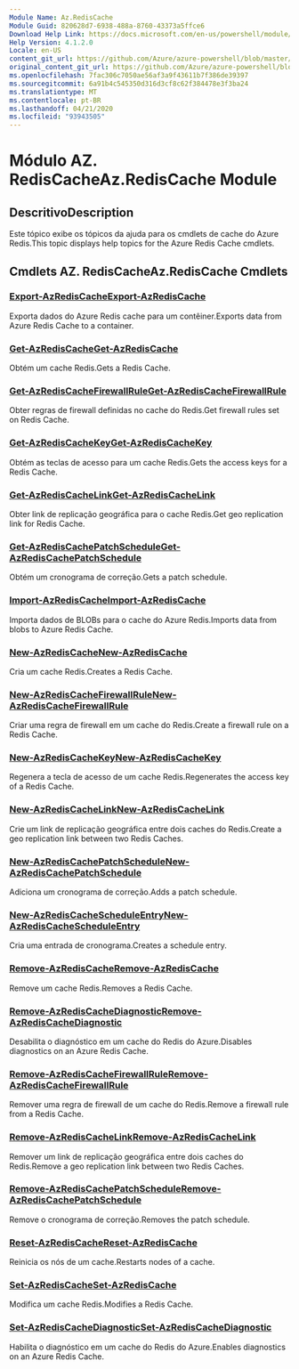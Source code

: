 ```yaml
---
Module Name: Az.RedisCache
Module Guid: 820628d7-6938-488a-8760-43373a5ffce6
Download Help Link: https://docs.microsoft.com/en-us/powershell/module/az.rediscache
Help Version: 4.1.2.0
Locale: en-US
content_git_url: https://github.com/Azure/azure-powershell/blob/master/src/RedisCache/RedisCache/help/Az.RedisCache.md
original_content_git_url: https://github.com/Azure/azure-powershell/blob/master/src/RedisCache/RedisCache/help/Az.RedisCache.md
ms.openlocfilehash: 7fac306c7050ae56af3a9f43611b7f386de39397
ms.sourcegitcommit: 6a91b4c545350d316d3cf8c62f384478e3f3ba24
ms.translationtype: MT
ms.contentlocale: pt-BR
ms.lasthandoff: 04/21/2020
ms.locfileid: "93943505"
---
```

# <span data-ttu-id="71116-101">Módulo AZ. RedisCache</span><span class="sxs-lookup"><span data-stu-id="71116-101">Az.RedisCache Module</span></span>
## <span data-ttu-id="71116-102">Descritivo</span><span class="sxs-lookup"><span data-stu-id="71116-102">Description</span></span>
<span data-ttu-id="71116-103">Este tópico exibe os tópicos da ajuda para os cmdlets de cache do Azure Redis.</span><span class="sxs-lookup"><span data-stu-id="71116-103">This topic displays help topics for the Azure Redis Cache cmdlets.</span></span>

## <span data-ttu-id="71116-104">Cmdlets AZ. RedisCache</span><span class="sxs-lookup"><span data-stu-id="71116-104">Az.RedisCache Cmdlets</span></span>
### [<span data-ttu-id="71116-105">Export-AzRedisCache</span><span class="sxs-lookup"><span data-stu-id="71116-105">Export-AzRedisCache</span></span>](Export-AzRedisCache.md)
<span data-ttu-id="71116-106">Exporta dados do Azure Redis cache para um contêiner.</span><span class="sxs-lookup"><span data-stu-id="71116-106">Exports data from Azure Redis Cache to a container.</span></span>

### [<span data-ttu-id="71116-107">Get-AzRedisCache</span><span class="sxs-lookup"><span data-stu-id="71116-107">Get-AzRedisCache</span></span>](Get-AzRedisCache.md)
<span data-ttu-id="71116-108">Obtém um cache Redis.</span><span class="sxs-lookup"><span data-stu-id="71116-108">Gets a Redis Cache.</span></span>

### [<span data-ttu-id="71116-109">Get-AzRedisCacheFirewallRule</span><span class="sxs-lookup"><span data-stu-id="71116-109">Get-AzRedisCacheFirewallRule</span></span>](Get-AzRedisCacheFirewallRule.md)
<span data-ttu-id="71116-110">Obter regras de firewall definidas no cache do Redis.</span><span class="sxs-lookup"><span data-stu-id="71116-110">Get firewall rules set on Redis Cache.</span></span>

### [<span data-ttu-id="71116-111">Get-AzRedisCacheKey</span><span class="sxs-lookup"><span data-stu-id="71116-111">Get-AzRedisCacheKey</span></span>](Get-AzRedisCacheKey.md)
<span data-ttu-id="71116-112">Obtém as teclas de acesso para um cache Redis.</span><span class="sxs-lookup"><span data-stu-id="71116-112">Gets the access keys for a Redis Cache.</span></span>

### [<span data-ttu-id="71116-113">Get-AzRedisCacheLink</span><span class="sxs-lookup"><span data-stu-id="71116-113">Get-AzRedisCacheLink</span></span>](Get-AzRedisCacheLink.md)
<span data-ttu-id="71116-114">Obter link de replicação geográfica para o cache Redis.</span><span class="sxs-lookup"><span data-stu-id="71116-114">Get geo replication link for Redis Cache.</span></span>

### [<span data-ttu-id="71116-115">Get-AzRedisCachePatchSchedule</span><span class="sxs-lookup"><span data-stu-id="71116-115">Get-AzRedisCachePatchSchedule</span></span>](Get-AzRedisCachePatchSchedule.md)
<span data-ttu-id="71116-116">Obtém um cronograma de correção.</span><span class="sxs-lookup"><span data-stu-id="71116-116">Gets a patch schedule.</span></span>

### [<span data-ttu-id="71116-117">Import-AzRedisCache</span><span class="sxs-lookup"><span data-stu-id="71116-117">Import-AzRedisCache</span></span>](Import-AzRedisCache.md)
<span data-ttu-id="71116-118">Importa dados de BLOBs para o cache do Azure Redis.</span><span class="sxs-lookup"><span data-stu-id="71116-118">Imports data from blobs to Azure Redis Cache.</span></span>

### [<span data-ttu-id="71116-119">New-AzRedisCache</span><span class="sxs-lookup"><span data-stu-id="71116-119">New-AzRedisCache</span></span>](New-AzRedisCache.md)
<span data-ttu-id="71116-120">Cria um cache Redis.</span><span class="sxs-lookup"><span data-stu-id="71116-120">Creates a Redis Cache.</span></span>

### [<span data-ttu-id="71116-121">New-AzRedisCacheFirewallRule</span><span class="sxs-lookup"><span data-stu-id="71116-121">New-AzRedisCacheFirewallRule</span></span>](New-AzRedisCacheFirewallRule.md)
<span data-ttu-id="71116-122">Criar uma regra de firewall em um cache do Redis.</span><span class="sxs-lookup"><span data-stu-id="71116-122">Create a firewall rule on a Redis Cache.</span></span>

### [<span data-ttu-id="71116-123">New-AzRedisCacheKey</span><span class="sxs-lookup"><span data-stu-id="71116-123">New-AzRedisCacheKey</span></span>](New-AzRedisCacheKey.md)
<span data-ttu-id="71116-124">Regenera a tecla de acesso de um cache Redis.</span><span class="sxs-lookup"><span data-stu-id="71116-124">Regenerates the access key of a Redis Cache.</span></span>

### [<span data-ttu-id="71116-125">New-AzRedisCacheLink</span><span class="sxs-lookup"><span data-stu-id="71116-125">New-AzRedisCacheLink</span></span>](New-AzRedisCacheLink.md)
<span data-ttu-id="71116-126">Crie um link de replicação geográfica entre dois caches do Redis.</span><span class="sxs-lookup"><span data-stu-id="71116-126">Create a geo replication link between two Redis Caches.</span></span>

### [<span data-ttu-id="71116-127">New-AzRedisCachePatchSchedule</span><span class="sxs-lookup"><span data-stu-id="71116-127">New-AzRedisCachePatchSchedule</span></span>](New-AzRedisCachePatchSchedule.md)
<span data-ttu-id="71116-128">Adiciona um cronograma de correção.</span><span class="sxs-lookup"><span data-stu-id="71116-128">Adds a patch schedule.</span></span>

### [<span data-ttu-id="71116-129">New-AzRedisCacheScheduleEntry</span><span class="sxs-lookup"><span data-stu-id="71116-129">New-AzRedisCacheScheduleEntry</span></span>](New-AzRedisCacheScheduleEntry.md)
<span data-ttu-id="71116-130">Cria uma entrada de cronograma.</span><span class="sxs-lookup"><span data-stu-id="71116-130">Creates a schedule entry.</span></span>

### [<span data-ttu-id="71116-131">Remove-AzRedisCache</span><span class="sxs-lookup"><span data-stu-id="71116-131">Remove-AzRedisCache</span></span>](Remove-AzRedisCache.md)
<span data-ttu-id="71116-132">Remove um cache Redis.</span><span class="sxs-lookup"><span data-stu-id="71116-132">Removes a Redis Cache.</span></span>

### [<span data-ttu-id="71116-133">Remove-AzRedisCacheDiagnostic</span><span class="sxs-lookup"><span data-stu-id="71116-133">Remove-AzRedisCacheDiagnostic</span></span>](Remove-AzRedisCacheDiagnostic.md)
<span data-ttu-id="71116-134">Desabilita o diagnóstico em um cache do Redis do Azure.</span><span class="sxs-lookup"><span data-stu-id="71116-134">Disables diagnostics on an Azure Redis Cache.</span></span>

### [<span data-ttu-id="71116-135">Remove-AzRedisCacheFirewallRule</span><span class="sxs-lookup"><span data-stu-id="71116-135">Remove-AzRedisCacheFirewallRule</span></span>](Remove-AzRedisCacheFirewallRule.md)
<span data-ttu-id="71116-136">Remover uma regra de firewall de um cache do Redis.</span><span class="sxs-lookup"><span data-stu-id="71116-136">Remove a firewall rule from a Redis Cache.</span></span>

### [<span data-ttu-id="71116-137">Remove-AzRedisCacheLink</span><span class="sxs-lookup"><span data-stu-id="71116-137">Remove-AzRedisCacheLink</span></span>](Remove-AzRedisCacheLink.md)
<span data-ttu-id="71116-138">Remover um link de replicação geográfica entre dois caches do Redis.</span><span class="sxs-lookup"><span data-stu-id="71116-138">Remove a geo replication link between two Redis Caches.</span></span>

### [<span data-ttu-id="71116-139">Remove-AzRedisCachePatchSchedule</span><span class="sxs-lookup"><span data-stu-id="71116-139">Remove-AzRedisCachePatchSchedule</span></span>](Remove-AzRedisCachePatchSchedule.md)
<span data-ttu-id="71116-140">Remove o cronograma de correção.</span><span class="sxs-lookup"><span data-stu-id="71116-140">Removes the patch schedule.</span></span>

### [<span data-ttu-id="71116-141">Reset-AzRedisCache</span><span class="sxs-lookup"><span data-stu-id="71116-141">Reset-AzRedisCache</span></span>](Reset-AzRedisCache.md)
<span data-ttu-id="71116-142">Reinicia os nós de um cache.</span><span class="sxs-lookup"><span data-stu-id="71116-142">Restarts nodes of a cache.</span></span>

### [<span data-ttu-id="71116-143">Set-AzRedisCache</span><span class="sxs-lookup"><span data-stu-id="71116-143">Set-AzRedisCache</span></span>](Set-AzRedisCache.md)
<span data-ttu-id="71116-144">Modifica um cache Redis.</span><span class="sxs-lookup"><span data-stu-id="71116-144">Modifies a Redis Cache.</span></span>

### [<span data-ttu-id="71116-145">Set-AzRedisCacheDiagnostic</span><span class="sxs-lookup"><span data-stu-id="71116-145">Set-AzRedisCacheDiagnostic</span></span>](Set-AzRedisCacheDiagnostic.md)
<span data-ttu-id="71116-146">Habilita o diagnóstico em um cache do Redis do Azure.</span><span class="sxs-lookup"><span data-stu-id="71116-146">Enables diagnostics on an Azure Redis Cache.</span></span>

